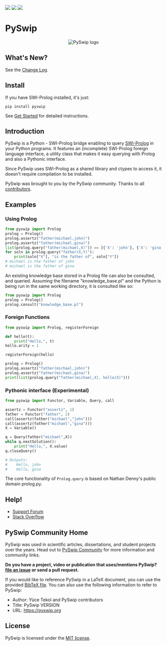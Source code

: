 <a href="https://pypi.python.org/pypi/pyswip"><img src="https://img.shields.io/pypi/v/pyswip.svg?maxAge=2592&updated=2"></a>
<img src="https://img.shields.io/github/actions/workflow/status/yuce/pyswip/tests.yaml">
<a href="https://coveralls.io/github/yuce/pyswip"><img src="https://coveralls.io/repos/github/yuce/pyswip/badge.svg?branch=master"></a>

# PySwip

<div align="center">
    <img src="https://pyswip.org/images/pyswip_logo_sm_256colors.gif" alt="PySwip logo">
</div>

## What's New?

See the [Change Log](https://pyswip.org/change-log.html).

## Install

If you have SWI-Prolog installed, it's just:
```
pip install pyswip
```

See [Get Started](https://pyswip.org/get-started.html) for detailed instructions.

## Introduction

PySwip is a Python - SWI-Prolog bridge enabling to query [SWI-Prolog](http://www.swi-prolog.org) in your Python programs.
It features an (incomplete) SWI-Prolog foreign language interface, a utility class that makes it easy querying with Prolog and also a Pythonic interface.

Since PySwip uses SWI-Prolog as a shared library and ctypes to access it, it doesn't require compilation to be installed.

PySwip was brought to you by the PySwip community.
Thanks to all [contributors](CONTRIBUTORS.txt).

## Examples

### Using Prolog

```python
from pyswip import Prolog
prolog = Prolog()
prolog.assertz("father(michael,john)")
prolog.assertz("father(michael,gina)")
list(prolog.query("father(michael,X)")) == [{'X': 'john'}, {'X': 'gina'}]
for soln in prolog.query("father(X,Y)"):
    print(soln["X"], "is the father of", soln["Y"])
# michael is the father of john
# michael is the father of gina
```

An existing knowledge base stored in a Prolog file can also be consulted, and queried.
Assuming the filename "knowledge_base.pl" and the Python is being run in the same working directory, it is consulted like so:

```python
from pyswip import Prolog
prolog = Prolog()
prolog.consult("knowledge_base.pl")
```

### Foreign Functions

```python
from pyswip import Prolog, registerForeign

def hello(t):
    print("Hello,", t)
hello.arity = 1

registerForeign(hello)

prolog = Prolog()
prolog.assertz("father(michael,john)")
prolog.assertz("father(michael,gina)")
print(list(prolog.query("father(michael,X), hello(X)")))
```

### Pythonic interface (Experimental)

```python
from pyswip import Functor, Variable, Query, call

assertz = Functor("assertz", 1)
father = Functor("father", 2)
call(assertz(father("michael","john")))
call(assertz(father("michael","gina")))
X = Variable()

q = Query(father("michael",X))
while q.nextSolution():
    print("Hello,", X.value)
q.closeQuery()

# Outputs:
#    Hello, john
#    Hello, gina
```

The core functionality of `Prolog.query` is based on Nathan Denny's public domain prolog.py.

## Help!

* [Support Forum](https://groups.google.com/forum/#!forum/pyswip)
* [Stack Overflow](https://stackoverflow.com/search?q=pyswip)

## PySwip Community Home

PySwip was used in scientific articles, dissertations, and student projects over the years.
Head out to [PySwip Community](https://pyswip.org/community.html) for more information and community links.

**Do you have a project, video or publication that uses/mentions PySwip?**
**[file an issue](https://github.com/yuce/pyswip/issues/new?title=Powered%20by%20PySwip) or send a pull request.**

If you would like to reference PySwip in a LaTeX document, you can use the provided [BibTeX file](https://pyswip.org/pyswip.bibtex).
You can also use the following information to refer to PySwip:
* Author: Yüce Tekol and PySwip contributors
* Title: PySwip VERSION
* URL: https://pyswip.org

## License

PySwip is licensed under the [MIT license](LICENSE).
